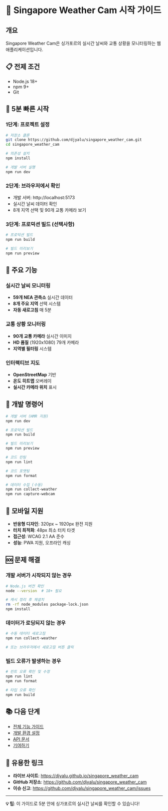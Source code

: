 # 🚀 Singapore Weather Cam 시작 가이드

## 개요

Singapore Weather Cam은 싱가포르의 실시간 날씨와 교통 상황을 모니터링하는 웹 애플리케이션입니다.

## 📋 전제 조건

- Node.js 18+ 
- npm 9+
- Git

## 🎯 5분 빠른 시작

### 1단계: 프로젝트 설정
```bash
# 저장소 클론
git clone https://github.com/djyalu/singapore_weather_cam.git
cd singapore_weather_cam

# 의존성 설치  
npm install

# 개발 서버 실행
npm run dev
```

### 2단계: 브라우저에서 확인
- 개발 서버: http://localhost:5173
- 실시간 날씨 데이터 확인
- 8개 지역 선택 및 90개 교통 카메라 보기

### 3단계: 프로덕션 빌드 (선택사항)
```bash
# 프로덕션 빌드
npm run build

# 빌드 미리보기
npm run preview
```

## 🌟 주요 기능

### 실시간 날씨 모니터링
- **59개 NEA 관측소** 실시간 데이터
- **8개 주요 지역** 선택 시스템
- **자동 새로고침** 매 5분

### 교통 상황 모니터링  
- **90개 교통 카메라** 실시간 이미지
- **HD 품질** (1920x1080) 79개 카메라
- **지역별 필터링** 시스템

### 인터랙티브 지도
- **OpenStreetMap** 기반
- **온도 히트맵** 오버레이
- **실시간 카메라 위치** 표시

## 🔧 개발 명령어

```bash
# 개발 서버 (HMR 지원)
npm run dev

# 프로덕션 빌드
npm run build  

# 빌드 미리보기
npm run preview

# 코드 린팅
npm run lint

# 코드 포맷팅
npm run format

# 데이터 수집 (수동)
npm run collect-weather
npm run capture-webcam
```

## 📱 모바일 지원

- **반응형 디자인**: 320px ~ 1920px 완전 지원
- **터치 최적화**: 48px 최소 터치 타겟
- **접근성**: WCAG 2.1 AA 준수
- **성능**: PWA 지원, 오프라인 캐싱

## 🆘 문제 해결

### 개발 서버가 시작되지 않는 경우
```bash
# Node.js 버전 확인
node --version  # 18+ 필요

# 캐시 정리 후 재설치
rm -rf node_modules package-lock.json
npm install
```

### 데이터가 로딩되지 않는 경우
```bash
# 수동 데이터 새로고침
npm run collect-weather

# 또는 브라우저에서 새로고침 버튼 클릭
```

### 빌드 오류가 발생하는 경우
```bash
# 린트 오류 확인 및 수정
npm run lint
npm run format

# 타입 오류 확인
npm run build
```

## 📚 다음 단계

- [전체 기능 가이드](FEATURES.md)
- [개발 환경 설정](../DEVELOPMENT/SETUP.md)  
- [API 문서](../API/)
- [기여하기](../DEVELOPMENT/CONTRIBUTING.md)

## 🔗 유용한 링크

- **라이브 사이트**: https://djyalu.github.io/singapore_weather_cam
- **GitHub 저장소**: https://github.com/djyalu/singapore_weather_cam
- **이슈 신고**: https://github.com/djyalu/singapore_weather_cam/issues

---

**💡 팁**: 이 가이드로 5분 안에 싱가포르의 실시간 날씨를 확인할 수 있습니다!